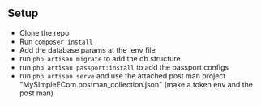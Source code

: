 
## Setup
- Clone the repo
- Run `composer install`  
- Add the database params at the .env file
- run `php artisan migrate` to add the db structure 
- run `php artisan passport:install` to add the passport configs
- run `php artisan serve` and use the attached post man project "MySImpleECom.postman_collection.json" (make a token env and the post man)
